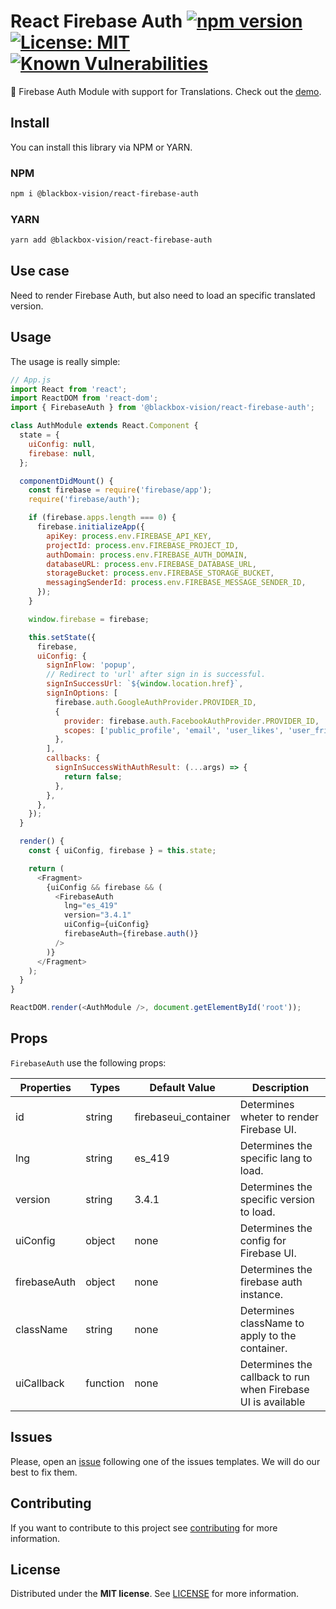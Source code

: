 # React Firebase Auth [![npm version](https://badge.fury.io/js/%40blackbox-vision%2Freact-firebase-auth.svg)](https://badge.fury.io/js/%40blackbox-vision%2Freact-firebase-auth) [![License: MIT](https://img.shields.io/badge/License-MIT-brightgreen.svg)](https://opensource.org/licenses/MIT) [![Known Vulnerabilities](https://snyk.io/test/github/blackboxvision/react-firebase-auth/badge.svg)](https://snyk.io/test/github/blackboxvision/react-firebase-auth)

🥳 Firebase Auth Module with support for Translations. Check out the [demo](https://blackboxvision.github.io/react-firebase-auth/).

## Install

You can install this library via NPM or YARN.

### NPM

```bash
npm i @blackbox-vision/react-firebase-auth
```

### YARN

```bash
yarn add @blackbox-vision/react-firebase-auth
```

## Use case

Need to render Firebase Auth, but also need to load an specific translated version.

## Usage

The usage is really simple:

```javascript
// App.js
import React from 'react';
import ReactDOM from 'react-dom';
import { FirebaseAuth } from '@blackbox-vision/react-firebase-auth';

class AuthModule extends React.Component {
  state = {
    uiConfig: null,
    firebase: null,
  };

  componentDidMount() {
    const firebase = require('firebase/app');
    require('firebase/auth');

    if (firebase.apps.length === 0) {
      firebase.initializeApp({
        apiKey: process.env.FIREBASE_API_KEY,
        projectId: process.env.FIREBASE_PROJECT_ID,
        authDomain: process.env.FIREBASE_AUTH_DOMAIN,
        databaseURL: process.env.FIREBASE_DATABASE_URL,
        storageBucket: process.env.FIREBASE_STORAGE_BUCKET,
        messagingSenderId: process.env.FIREBASE_MESSAGE_SENDER_ID,
      });
    }

    window.firebase = firebase;

    this.setState({
      firebase,
      uiConfig: {
        signInFlow: 'popup',
        // Redirect to 'url' after sign in is successful.
        signInSuccessUrl: `${window.location.href}`,
        signInOptions: [
          firebase.auth.GoogleAuthProvider.PROVIDER_ID,
          {
            provider: firebase.auth.FacebookAuthProvider.PROVIDER_ID,
            scopes: ['public_profile', 'email', 'user_likes', 'user_friends'],
          },
        ],
        callbacks: {
          signInSuccessWithAuthResult: (...args) => {
            return false;
          },
        },
      },
    });
  }

  render() {
    const { uiConfig, firebase } = this.state;

    return (
      <Fragment>
        {uiConfig && firebase && (
          <FirebaseAuth
            lng="es_419"
            version="3.4.1"
            uiConfig={uiConfig}
            firebaseAuth={firebase.auth()}
          />
        )}
      </Fragment>
    );
  }
}

ReactDOM.render(<AuthModule />, document.getElementById('root'));
```

## Props

`FirebaseAuth` use the following props:

| Properties   | Types    | Default Value        | Description                                                  |
| ------------ | -------- | -------------------- | ------------------------------------------------------------ |
| id           | string   | firebaseui_container | Determines wheter to render Firebase UI.                     |
| lng          | string   | es_419               | Determines the specific lang to load.                        |
| version      | string   | 3.4.1                | Determines the specific version to load.                     |
| uiConfig     | object   | none                 | Determines the config for Firebase UI.                       |
| firebaseAuth | object   | none                 | Determines the firebase auth instance.                       |
| className    | string   | none                 | Determines className to apply to the container.              |
| uiCallback   | function | none                 | Determines the callback to run when Firebase UI is available |

## Issues

Please, open an [issue](https://github.com/BlackBoxVision/react-firebase-auth/issues) following one of the issues templates. We will do our best to fix them.

## Contributing

If you want to contribute to this project see [contributing](https://github.com/BlackBoxVision/react-firebase-auth/blob/master/CONTRIBUTING.md) for more information.

## License

Distributed under the **MIT license**. See [LICENSE](https://github.com/BlackBoxVision/react-firebase-auth/blob/master/LICENSE) for more information.
